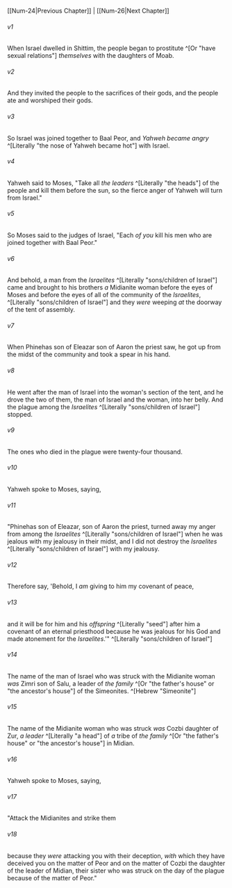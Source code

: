 ﻿---
aliases:
  - Numbers 25
---

[[Num-24|Previous Chapter]] | [[Num-26|Next Chapter]]

###### v1
When Israel dwelled in Shittim, the people began to prostitute ^[Or "have sexual relations"] _themselves_ with the daughters of Moab.

###### v2
And they invited the people to the sacrifices of their gods, and the people ate and worshiped their gods.

###### v3
So Israel was joined together to Baal Peor, and _Yahweh became angry_ ^[Literally "the nose of Yahweh became hot"] with Israel.

###### v4
Yahweh said to Moses, "Take all _the leaders_ ^[Literally "the heads"] of the people and kill them before the sun, so the fierce anger of Yahweh will turn from Israel."

###### v5
So Moses said to the judges of Israel, "Each _of you_ kill his men who are joined together with Baal Peor."

###### v6
And behold, a man from the _Israelites_ ^[Literally "sons/children of Israel"] came and brought to his brothers _a_ Midianite woman before the eyes of Moses and before the eyes of all of the community of the _Israelites_, ^[Literally "sons/children of Israel"] and they _were_ weeping _at_ the doorway of the tent of assembly.

###### v7
When Phinehas son of Eleazar son of Aaron the priest saw, he got up from the midst of the community and took a spear in his hand.

###### v8
He went after the man of Israel into the woman's section of the tent, and he drove the two of them, the man of Israel and the woman, into her belly. And the plague among the _Israelites_ ^[Literally "sons/children of Israel"] stopped.

###### v9
The ones who died in the plague were twenty-four thousand.

###### v10
Yahweh spoke to Moses, saying,

###### v11
"Phinehas son of Eleazar, son of Aaron the priest, turned away my anger from among the _Israelites_ ^[Literally "sons/children of Israel"] when he was jealous with my jealousy in their midst, and I did not destroy the _Israelites_ ^[Literally "sons/children of Israel"] with my jealousy.

###### v12
Therefore say, 'Behold, I _am_ giving to him my covenant of peace,

###### v13
and it will be for him and his _offspring_ ^[Literally "seed"] after him a covenant of an eternal priesthood because he was jealous for his God and made atonement for the _Israelites_.'" ^[Literally "sons/children of Israel"]

###### v14
The name of the man of Israel who was struck with the Midianite woman _was_ Zimri son of Salu, a leader of _the family_ ^[Or "the father's house" or "the ancestor's house"] of the Simeonites. ^[Hebrew "Simeonite"]

###### v15
The name of the Midianite woman who was struck _was_ Cozbi daughter of Zur, _a leader_ ^[Literally "a head"] of _a_ tribe of _the family_ ^[Or "the father's house" or "the ancestor's house"] in Midian.

###### v16
Yahweh spoke to Moses, saying,

###### v17
"Attack the Midianites and strike them

###### v18
because they _were_ attacking you with their deception, _with_ which they have deceived you on the matter of Peor and on the matter of Cozbi the daughter of the leader of Midian, their sister who was struck on the day of the plague because of the matter of Peor."